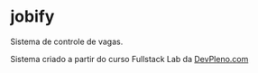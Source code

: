 # jobify
<p>Sistema de controle de vagas.</p>
<p>Sistema criado a partir do curso Fullstack Lab da <a href="http://www.devpleno.com">DevPleno.com</a></p>